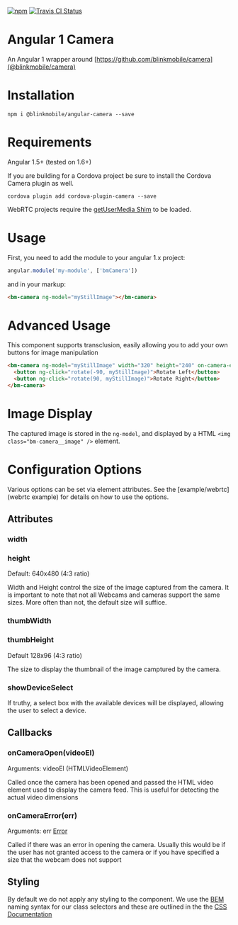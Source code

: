 [![npm](https://img.shields.io/npm/v/@blinkmobile/angular-camera.svg?maxAge=2592000)](https://www.npmjs.com/package/@blinkmobile/angular-camera) [![Travis CI Status](https://travis-ci.org/blinkmobile/angular-camera.svg?branch=master)](https://travis-ci.org/blinkmobile/angular-camera)

# Angular 1 Camera

An Angular 1 wrapper around [https://github.com/blinkmobile/camera](@blinkmobile/camera)

# Installation

`npm i @blinkmobile/angular-camera --save`

# Requirements

Angular 1.5+ (tested on 1.6+)

If you are building for a Cordova project be sure to install the Cordova Camera plugin as well.

`cordova plugin add cordova-plugin-camera --save`

WebRTC projects require the [getUserMedia Shim](https://github.com/otalk/getUserMedia) to be loaded.

# Usage

First, you need to add the module to your angular 1.x project:

```javascript
angular.module('my-module', ['bmCamera'])
```

and in your markup:

```html
<bm-camera ng-model="myStillImage"></bm-camera>
```

# Advanced Usage

This component supports transclusion, easily allowing you to add your own buttons for image manipulation

```html
<bm-camera ng-model="myStillImage" width="320" height="240" on-camera-error="myErrorHandler(err)">
  <button ng-click="rotate(-90, myStillImage)">Rotate Left</button>
  <button ng-click="rotate(90, myStillImage)">Rotate Right</button>
</bm-camera>
```

# Image Display

The captured image is stored in the `ng-model`, and displayed by a HTML `<img class="bm-camera__image" />` element.

# Configuration Options

Various options can be set via element attributes. See the [example/webrtc](webrtc example) for details on how to use the options.

## Attributes

### <a name="width"></a> width
### <a name="height"></a> height

Default: 640x480 (4:3 ratio)

Width and Height control the size of the image captured from the camera. It is important to note that not all Webcams and cameras support the same sizes. More often than not, the default size will suffice.

### thumbWidth
### thumbHeight

Default 128x96 (4:3 ratio)

The size to display the thumbnail of the image camptured by the camera.

### showDeviceSelect

If truthy, a select box with the available devices will be displayed, allowing the user to select a device.

## Callbacks

### onCameraOpen(videoEl)

Arguments: videoEl (HTMLVideoElement)

Called once the camera has been opened and passed the HTML video element used to display the camera feed. This is useful for detecting the actual video dimensions

### onCameraError(err)

Arguments: err [Error](https://developer.mozilla.org/en-US/docs/Web/API/MediaDevices/getUserMedia%20#Errors)

Called if there was an error in opening the camera. Usually this would be if the user has not granted access to the camera or if you have specified a size that the webcam does not support

## Styling

By default we do not apply any styling to the component. We use the [BEM](https://en.bem.info/) naming syntax for our class selectors and these are outlined in the the [CSS Documentation](docs/css-selectors.md)
